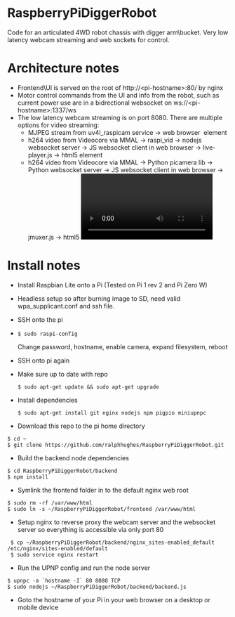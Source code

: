 # RaspberryPiDiggerRobot
Code for an articulated 4WD robot chassis with digger arm\bucket. Very low latency webcam streaming 
and web sockets for control.

# Architecture notes

- Frontend\UI is served on the root of http://\<pi-hostname\>:80/ by nginx
- Motor control commands from the UI and info from the robot, such as current power use 
are in a bidrectional websocket on ws://\<pi-hostname\>:1337/ws
- The low latency webcam streaming is on port 8080. There are multiple options for video streaming:
  - MJPEG stream from uv4l_raspicam service -> web browser <img> element
  - h264 video from Videocore via MMAL -> raspi_vid -> nodejs websocket server -> JS websocket client in web browser -> live-player.js -> html5 <canvas> element
  - h264 video from Videocore via MMAL -> Python picamera lib -> Python websocket server -> JS websocket client in web browser -> jmuxer.js -> html5 <video> element

# Install notes

* Install Raspbian Lite onto a Pi (Tested on Pi 1 rev 2 and Pi Zero W)

* Headless setup so after burning image to SD, need valid wpa_supplicant.conf and ssh file.

* SSH onto the pi

* `$ sudo raspi-config`

  Change password, hostname, enable camera, expand filesystem, reboot

* SSH onto pi again

* Make sure up to date with repo

  `$ sudo apt-get update && sudo apt-get upgrade`

* Install dependencies 

  `$ sudo apt-get install git nginx nodejs npm pigpio miniupnpc`

* Download this repo to the pi home directory
```
$ cd ~
$ git clone https://github.com/ralphhughes/RaspberryPiDiggerRobot.git
```
* Build the backend node dependencies
```
$ cd RaspberryPiDiggerRobot/backend
$ npm install
```

* Symlink the frontend folder in to the default nginx web root
```
$ sudo rm -rf /var/www/html
$ sudo ln -s ~/RaspberryPiDiggerRobot/frontend /var/www/html
```

* Setup nginx to reverse proxy the webcam server and the websocket server so everything is accessible via only port 80
```
 $ cp ~/RaspberryPiDiggerRobot/backend/nginx_sites-enabled_default /etc/nginx/sites-enabled/default
 $ sudo service nginx restart
```

* Run the UPNP config and run the node server
```
$ upnpc -a `hostname -I` 80 8080 TCP
$ sudo nodejs ~/RaspberryPiDiggerRobot/backend/backend.js
```

* Goto the hostname of your Pi in your web browser on a desktop or mobile device
